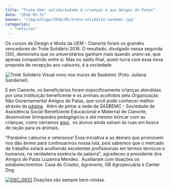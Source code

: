 ```yaml
---
title: "Trote Uem: solidariedade à crianças e aos Amigos de Patas"
date: "2016-05-31"
banner: "/img/antigo/2016/05/trote-solidário-sasbemc.jpg"
categories: 
  - "noticias"
---
```


Os cursos de Design e Moda da UEM - Cianorte foram os grandes vencedores do Trote Solidário 2016. O resultado, divulgado nessa segunda (30), demonstra que os universitários ganham mais quando unem-se, que apenas competindo entre si. Mas no saldo final, quem lucra com essa nova proposta de recepção aos calouros, é a sociedade.

![Trote Solidário](/img/antigo/2016/05/trote-solidário-sasbemc.jpg) Visual novo nos muros da Sasbemc (Foto: Juliana Sandaniel).

E em Cianorte, os beneficiários foram especificamente crianças atendidas por uma instituição beneficente e os animais acolhidos pela Organização Não Governamental Amigos de Patas, que você pode conhecer melhor através da [página](https://www.facebook.com/AmigosdePatasCianorte/).  Além de pintar a sede da SASBEMC - Sociedade de Assistência Social Beneficente Educacional e Maternal de Cianorte, desenvolver brinquedos pedagógicos e até mesmo brincar com as crianças, como narramos [aqui](/blog/2016/05/design-e-moda-unidos-no-trote-solidario-2016/),  os alunos ainda saíram às ruas em busca de ração para os animais.

"Parabéns calouros e veteranos! Essa iniciativa e as demais que promovem nos dão ânimo para continuarmos nossa luta, pois sabemos que o mercado de trabalho estará acolhendo excelentes profissionais em termos técnicos e humanos, na verdadeira essência da palavra", agradeceu a presidente dos Amigos de Patas Luzanira Mendes.  Auxiliaram com doações os estabelecimentos: Casa do Criador, Agronorte, GB Agropecuária e Center Dog.

[![DSC_0932](/img/antigo/2016/05/DSC_0932.jpg)](/img/antigo/2016/05/DSC_0932.jpg) Doações são sempre bem-vindas.
